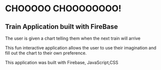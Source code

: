 # CHOOOOO CHOOOOOOOO!

## Train Application built with FireBase

The user is given a chart telling them when the next train will arrive

This fun interactive application allows the user to use their imagination and fill out the chart
to their own preference.


This application was built with Firebase, JavaScript,CSS
